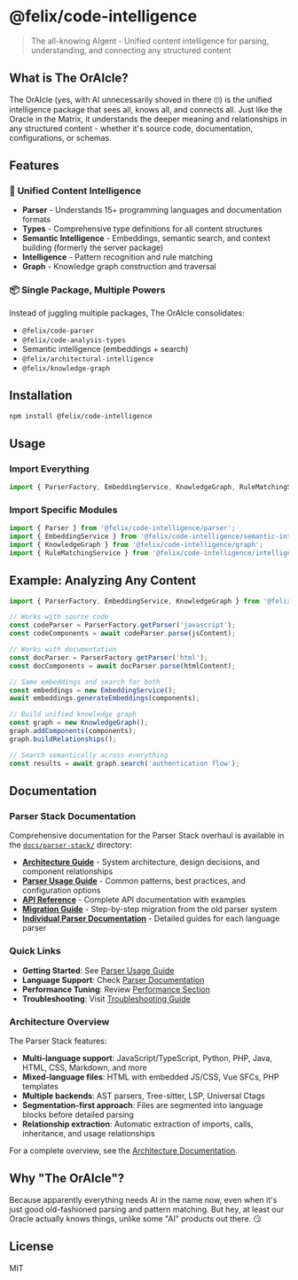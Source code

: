 # @felix/code-intelligence

> The all-knowing AIgent - Unified content intelligence for parsing, understanding, and connecting any structured content

## What is The OrAIcle?

The OrAIcle (yes, with AI unnecessarily shoved in there 🙄) is the unified intelligence package that sees all, knows all, and connects all. Just like the Oracle in the Matrix, it understands the deeper meaning and relationships in any structured content - whether it's source code, documentation, configurations, or schemas.

## Features

### 🔮 **Unified Content Intelligence**
- **Parser** - Understands 15+ programming languages and documentation formats
- **Types** - Comprehensive type definitions for all content structures  
- **Semantic Intelligence** - Embeddings, semantic search, and context building (formerly the server package)
- **Intelligence** - Pattern recognition and rule matching
- **Graph** - Knowledge graph construction and traversal

### 📦 **Single Package, Multiple Powers**
Instead of juggling multiple packages, The OrAIcle consolidates:
- `@felix/code-parser`
- `@felix/code-analysis-types`
- Semantic intelligence (embeddings + search)
- `@felix/architectural-intelligence`
- `@felix/knowledge-graph`

## Installation

```bash
npm install @felix/code-intelligence
```

## Usage

### Import Everything
```typescript
import { ParserFactory, EmbeddingService, KnowledgeGraph, RuleMatchingService } from '@felix/code-intelligence';
```

### Import Specific Modules
```typescript
import { Parser } from '@felix/code-intelligence/parser';
import { EmbeddingService } from '@felix/code-intelligence/semantic-intelligence';
import { KnowledgeGraph } from '@felix/code-intelligence/graph';
import { RuleMatchingService } from '@felix/code-intelligence/intelligence';
```

## Example: Analyzing Any Content

```typescript
import { ParserFactory, EmbeddingService, KnowledgeGraph } from '@felix/code-intelligence';

// Works with source code
const codeParser = ParserFactory.getParser('javascript');
const codeComponents = await codeParser.parse(jsContent);

// Works with documentation  
const docParser = ParserFactory.getParser('html');
const docComponents = await docParser.parse(htmlContent);

// Same embeddings and search for both
const embeddings = new EmbeddingService();
await embeddings.generateEmbeddings(components);

// Build unified knowledge graph
const graph = new KnowledgeGraph();
graph.addComponents(components);
graph.buildRelationships();

// Search semantically across everything
const results = await graph.search('authentication flow');
```

## Documentation

### Parser Stack Documentation

Comprehensive documentation for the Parser Stack overhaul is available in the [`docs/parser-stack/`](./docs/parser-stack/) directory:

- **[Architecture Guide](./docs/parser-stack/ARCHITECTURE.md)** - System architecture, design decisions, and component relationships
- **[Parser Usage Guide](./docs/parser-stack/PARSER_USAGE.md)** - Common patterns, best practices, and configuration options
- **[API Reference](./docs/parser-stack/API_REFERENCE.md)** - Complete API documentation with examples
- **[Migration Guide](./docs/parser-stack/MIGRATION_GUIDE.md)** - Step-by-step migration from the old parser system
- **[Individual Parser Documentation](./docs/parser-stack/parsers/)** - Detailed guides for each language parser

### Quick Links

- **Getting Started**: See [Parser Usage Guide](./docs/parser-stack/PARSER_USAGE.md#quick-start)
- **Language Support**: Check [Parser Documentation](./docs/parser-stack/parsers/README.md)
- **Performance Tuning**: Review [Performance Section](./docs/parser-stack/PARSER_USAGE.md#performance-tuning)
- **Troubleshooting**: Visit [Troubleshooting Guide](./docs/parser-stack/PARSER_USAGE.md#troubleshooting)

### Architecture Overview

The Parser Stack features:
- **Multi-language support**: JavaScript/TypeScript, Python, PHP, Java, HTML, CSS, Markdown, and more
- **Mixed-language files**: HTML with embedded JS/CSS, Vue SFCs, PHP templates
- **Multiple backends**: AST parsers, Tree-sitter, LSP, Universal Ctags
- **Segmentation-first approach**: Files are segmented into language blocks before detailed parsing
- **Relationship extraction**: Automatic extraction of imports, calls, inheritance, and usage relationships

For a complete overview, see the [Architecture Documentation](./docs/parser-stack/ARCHITECTURE.md).

## Why "The OrAIcle"?

Because apparently everything needs AI in the name now, even when it's just good old-fashioned parsing and pattern matching. But hey, at least our Oracle actually knows things, unlike some "AI" products out there. 😏

## License

MIT
